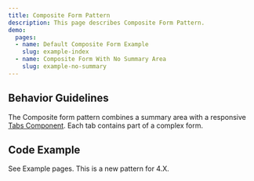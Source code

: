 ```yaml
---
title: Composite Form Pattern
description: This page describes Composite Form Pattern.
demo:
  pages:
  - name: Default Composite Form Example
    slug: example-index
  - name: Composite Form With No Summary Area
    slug: example-no-summary
---
```


## Behavior Guidelines

The Composite form pattern combines a summary area with a responsive [Tabs Component]( ../components/tabs/index).  Each tab contains part of a complex form.

## Code Example

See Example pages. This is a new pattern for 4.X.

